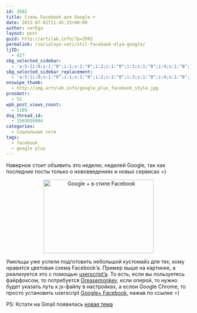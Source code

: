 ```yaml
---
id: 3502
title: Стиль Facebook для Google +
date: 2011-07-01T11:45:25+00:00
author: serEga
layout: post
guid: http://artslab.info/?p=3502
permalink: /socialnye-seti/stil-facebook-dlya-google/
ljID:
  - 427
sbg_selected_sidebar:
  - 'a:5:{i:0;s:1:"0";i:1;s:1:"0";i:2;s:1:"0";i:3;s:1:"0";i:4;s:1:"0";}'
sbg_selected_sidebar_replacement:
  - 'a:5:{i:0;s:1:"0";i:1;s:1:"0";i:2;s:1:"0";i:3;s:1:"0";i:4;s:1:"0";}'
onswipe_thumb:
  - http://img.artslab.info/google_plus_facebook_style.jpg
prosmotr:
  - 52
wpb_post_views_count:
  - 1109
dsq_thread_id:
  - 1565016004
categories:
  - Социальные сети
tags:
  - facebook
  - google plus
---
```

Наверное стоит объявить это неделю, неделей Google, так как последние посты только о нововведениях и новых сервисах =)

<center>
  <a href="http://img.artslab.info/google_plus_facebook_style1.jpg"><img src="http://img.artslab.info/google_plus_facebook_style1-300x200.jpg" alt="Google + в стиле Facebook" title="google_plus_facebook_style" width="300" height="200" class="alignnone size-medium wp-image-3506" srcset="http://img.artslab.info/google_plus_facebook_style1-300x200.jpg 300w, http://img.artslab.info/google_plus_facebook_style1.jpg 799w" sizes="(max-width: 300px) 100vw, 300px" /></a>
</center>

Умельцы уже успели подготовить небольшой кустомайз для тех, кому нравится цветовая схема Facebook&#8217;a. Пример выше на картинке, а реализуется это с помощью [userscript&#8217;a](http://userstyles.org/styles/50051/google-facebook). То есть, если вы пользуетесь файрфоксом, то потребуется [Greasemonkey](http://artslab.info/tag/greasemonkey/), если оперой, то нужно будет указать путь к js-файлу в настройках, а еслои Google Chrome, то просто установить userscript [Google+ Facebook](http://userstyles.org/styles/50051/google-facebook), нажав по ссылке =)

PS: Кстати на Gmail появилась [новая тема](http://gmailblog.blogspot.com/2011/06/preview-of-gmails-new-look.html)